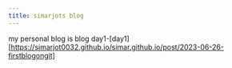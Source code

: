 ```yaml
---
title: simarjots blog
---
```

my personal blog is 
blog day1-[day1][https://simarjot0032.github.io/simar.github.io/post/2023-06-26-firstblogongit]



